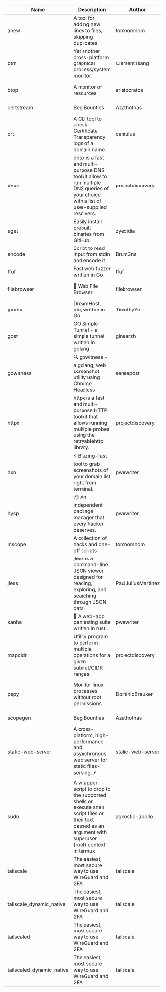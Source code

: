 | Name | Description | Author | Repository | Stars | Version | Updated | Size | SHA256SUM | B3SUM | Source | Language | License |
| ---- | ----------- | ------ | ---------- | ----- | ------- | ------- | ---- | --- | ------ | --------|-------- | ------- |
| anew | A tool for adding new lines to files, skipping duplicates | tomnomnom | [https://github.com/tomnomnom/anew](https://github.com/tomnomnom/anew) | 1098 | v0.1.1 | 2022-03-15T22:35:31Z | 1.41 MB | 60ae6904f173f0f5d2707efc74772cd4e66a21d49d09936af69309c374a438f6 | c669eacfc5ec6f07466d784fefd3802ab0ff19419521fc0a59a63586d03338a9 | https://raw.githubusercontent.com/Azathothas/Toolpacks/main/aarch64_arm64_v8a_Android/anew | Go | MIT License |
| btm | Yet another cross-platform graphical process/system monitor. | ClementTsang | [https://github.com/ClementTsang/bottom](https://github.com/ClementTsang/bottom) | 7990 | 0.9.6 | 2023-08-27T01:43:44Z | 3.07 MB | f7b156c773fbfc3b497493b4a994298713604ab364296e8fc32d83d9623402bb | b0323ba22b4fe7a0ef61cae8949379ed98bea923648c54dc9dad0ebb51bddee0 | https://raw.githubusercontent.com/Azathothas/Toolpacks/main/aarch64_arm64_v8a_Android/btm | Rust | MIT License |
| btop | A monitor of resources | aristocratos | [https://github.com/aristocratos/btop](https://github.com/aristocratos/btop) | 14102 | v1.2.13 | 2022-11-06T21:36:41Z |  |  |  |  | C++ | Apache License 2.0 |
| certstream |  Beg Bounties | Azathothas | [https://github.com/Azathothas/Arsenal](https://github.com/Azathothas/Arsenal) | 6 | null |  | 4.48 MB | 5db51c48a0df30d0c887c62a43d63457f5a69a1d878729c80dc3385020a28f95 | 17358f325824b5e8e3726706a631ba65728b000345994291258c7a05c01e4ec3 | https://raw.githubusercontent.com/Azathothas/Toolpacks/main/aarch64_arm64_v8a_Android/certstream | Shell | null |
| crt | A CLI tool to check Certificate Transparency logs of a domain name. | cemulus | [https://github.com/cemulus/crt](https://github.com/cemulus/crt) | 63 | v0.1.0 | 2022-03-08T21:41:54Z | 4.63 MB | b7c4b84868ca66b95a8bb8b0d4dac1635e272b000d352cf03bfd779928c5ff3d | d569425c0d984ed9dd4f0f4da8500aa089447e592f73038ad78824f4304aa120 | https://raw.githubusercontent.com/Azathothas/Toolpacks/main/aarch64_arm64_v8a_Android/crt | Go | Apache License 2.0 |
| dnsx | dnsx is a fast and multi-purpose DNS toolkit allow to run multiple DNS queries of your choice with a list of user-supplied resolvers. | projectdiscovery | [https://github.com/projectdiscovery/dnsx](https://github.com/projectdiscovery/dnsx) | 1793 | v1.1.6 | 2023-11-11T19:20:44Z | 24.79 MB | a4394fd1f308778558311942ecc7dfac4cd79d295c8e18fe12338bb99632e10f | b9f4c5c4c13d69fc0cb6c4b05f70dee848abae89851cc9830f8bc9a7114efca6 | https://raw.githubusercontent.com/Azathothas/Toolpacks/main/aarch64_arm64_v8a_Android/dnsx | Go | MIT License |
| eget | Easily install prebuilt binaries from GitHub. | zyedidia | [https://github.com/zyedidia/eget](https://github.com/zyedidia/eget) | 639 | v1.3.3 | 2023-02-22T05:15:46Z | 6.49 MB | 6cfa5c5072cbff897057d8b142637feedd230c5243cddacb616c7a2fbd6e67db | b942655c6c954f76210163a217748e2565dc816a5b134c25924ef1fd96860b56 | https://raw.githubusercontent.com/Azathothas/Toolpacks/main/aarch64_arm64_v8a_Android/eget | Go | MIT License |
| encode | Script to read input from stdin and encode it | Brum3ns | [https://github.com/Brum3ns/encode](https://github.com/Brum3ns/encode) | 18 | null |  | 2.49 MB | 33746ccee5b3940dcced24b6f8b2cb12220564c27fab3c761227999ed75b6863 | 9d317683e734a2da8fb90ed6de5f178890139bdb349681455101b13265b4a72d | https://raw.githubusercontent.com/Azathothas/Toolpacks/main/aarch64_arm64_v8a_Android/encode | Go | MIT License |
| ffuf | Fast web fuzzer written in Go | ffuf | [https://github.com/ffuf/ffuf](https://github.com/ffuf/ffuf) | 10545 | v2.1.0 | 2023-09-16T12:23:19Z | 8.18 MB | 8ce46bb6420a8e74e55ecf571cb49b1d6abded0c3ed90126c4ffe796ad230d8a | aa781c08392ea45ac68e82f3160bfc5d8d062706209c5386dfc88c675613b734 | https://raw.githubusercontent.com/Azathothas/Toolpacks/main/aarch64_arm64_v8a_Android/ffuf | Go | MIT License |
| filebrowser | 📂 Web File Browser | filebrowser | [https://github.com/filebrowser/filebrowser](https://github.com/filebrowser/filebrowser) | 21588 | v2.26.0 | 2023-11-02T21:58:20Z | 13.29 MB | a7d47ddc03672bb92eb2d8bb7f6e50d34c7afe1f808baba0fe56489befcf63ee | 4915dc5dbf25511a00c8f8673e532ec1b6a8321351af8bb4248fc41bc9375559 | https://raw.githubusercontent.com/Azathothas/Toolpacks/main/aarch64_arm64_v8a_Android/filebrowser | Go | Apache License 2.0 |
| godns |  DreamHost, etc, written in Go. | TimothyYe | [https://github.com/TimothyYe/godns](https://github.com/TimothyYe/godns) | 1373 | v3.0.4 | 2023-10-22T12:12:07Z | 11.80 MB | fe421b1b0f8315b72086c1c886bc2f9c4fb35664e3da56b2b6b9e05322fc27d3 | 85ff61c2fe90d1c2253082ef58d6fee203e83b1777032f1db3521a929def21ea | https://raw.githubusercontent.com/Azathothas/Toolpacks/main/aarch64_arm64_v8a_Android/godns | Go | Apache License 2.0 |
| gost | GO Simple Tunnel - a simple tunnel written in golang | ginuerzh | [https://github.com/ginuerzh/gost](https://github.com/ginuerzh/gost) | 14305 | v2.11.5 | 2023-01-20T06:46:05Z |  |  |  |  | Go | MIT License |
| gowitness | 🔍 gowitness - a golang, web screenshot utility using Chrome Headless | sensepost | [https://github.com/sensepost/gowitness](https://github.com/sensepost/gowitness) | 2449 | 2.5.1 | 2023-10-29T11:11:30Z | 25.76 MB | 9d3e6745246e6fa60750104af4088fe8239ffbcb2574d161d1cb37f7d9d2cb95 | 613c89ac214256aecf31d28d3070c52ae1fc8bfbfbf0c8de51bfd6fd58d5ce12 | https://raw.githubusercontent.com/Azathothas/Toolpacks/main/aarch64_arm64_v8a_Android/gowitness | Go | GNU General Public License v3.0 |
| httpx | httpx is a fast and multi-purpose HTTP toolkit that allows running multiple probes using the retryablehttp library. | projectdiscovery | [https://github.com/projectdiscovery/httpx](https://github.com/projectdiscovery/httpx) | 6148 | v1.3.7 | 2023-11-13T07:26:10Z | 39.73 MB | 83940622d612110f26df6743d016919a6a4b5e5a56221c117722ecb578fa39ac | 12588f77a20ca3555a43d9a65c212325c5b7d3985008bdb098d462d6928487a8 | https://raw.githubusercontent.com/Azathothas/Toolpacks/main/aarch64_arm64_v8a_Android/httpx | Go | MIT License |
| hxn | ⚡ Blazing-fast tool to grab screenshots of your domain list right from terminal. | pwnwriter | [https://github.com/pwnwriter/haylxon](https://github.com/pwnwriter/haylxon) | 345 | v0.1.9 | 2023-11-03T07:24:19Z | 6.02 MB | 2201497af6ee469d3c5e6d4483d6a66aafe5327ec404721b5c2ba9e8d4fa1a32 | fe2b50a8337d91700fddab93b9b3aa3dde0d2f6e3292c724ae19ff116f63d826 | https://raw.githubusercontent.com/Azathothas/Toolpacks/main/aarch64_arm64_v8a_Android/hxn | Rust | MIT License |
| hysp | 📦 An independent package manager that every hacker deserves. | pwnwriter | [https://github.com/pwnwriter/hysp](https://github.com/pwnwriter/hysp) | 232 | v0.1.1 | 2023-11-26T11:07:49Z | 3.11 MB | c250b266fe1c65c600a5fe8e840fe8c179b10b4904cbf473207d31e9db4cc11f | 11f465f311226875d97e295657dd0331b11bbdbacd9c4418f424c6fe125c43c9 | https://raw.githubusercontent.com/Azathothas/Toolpacks/main/aarch64_arm64_v8a_Android/hysp | Rust | MIT License |
| inscope | A collection of hacks and one-off scripts | tomnomnom | [https://github.com/tomnomnom/hacks](https://github.com/tomnomnom/hacks) | 1943 | null |  | 1.79 MB | 95401a315b97f0d61c308b05a95f3583290ea6c36b92c1626d9d72d28e5521e1 | 90928f3c694a68aea954324815954028ef95f4329a42d0e918c6c18d5d644a98 | https://raw.githubusercontent.com/Azathothas/Toolpacks/main/aarch64_arm64_v8a_Android/inscope | Go | null |
| jless | jless is a command-line JSON viewer designed for reading, exploring, and searching through JSON data. | PaulJuliusMartinez | [https://github.com/PaulJuliusMartinez/jless](https://github.com/PaulJuliusMartinez/jless) | 4266 | v0.9.0 | 2023-07-17T02:51:34Z | 1.74 MB | c18714dfda0902dd1bff7724b8e72ac0083fa24abf0b30fb65775d69c670df82 | 4b9770816f2865e3d41d826ecea6c01fde4c08e3ad409854a508714dffb6f642 | https://raw.githubusercontent.com/Azathothas/Toolpacks/main/aarch64_arm64_v8a_Android/jless | Rust | MIT License |
| kanha | 🦚 A web-app pentesting suite written in rust . | pwnwriter | [https://github.com/pwnwriter/kanha](https://github.com/pwnwriter/kanha) | 214 | v-v0.1.2 | 2023-10-17T16:42:52Z | 2.79 MB | 7e01e9e1f90f0c4e1f1c6d102dd37868eb11816b95c3cc8b506fa4943c2d4023 | e6dfcfed508886ede3f898a9e51b3a9a768af00ca4df7ca7a9a52648fc2a7181 | https://raw.githubusercontent.com/Azathothas/Toolpacks/main/aarch64_arm64_v8a_Android/kanha | Rust | MIT License |
| mapcidr | Utility program to perform multiple operations for a given subnet/CIDR ranges. | projectdiscovery | [https://github.com/projectdiscovery/mapcidr](https://github.com/projectdiscovery/mapcidr) | 857 | v1.1.16 | 2023-11-23T07:59:56Z | 22.09 MB | 273b85acc0cfeef661c899af9be070c3ced732ac671902f2cc6ee74cc1ea6983 | cb7a9b3a000ce731078b4ea6db824548fbdd0fe8e4b190f5030b50deb3c519fb | https://raw.githubusercontent.com/Azathothas/Toolpacks/main/aarch64_arm64_v8a_Android/mapcidr | Go | MIT License |
| pspy | Monitor linux processes without root permissions | DominicBreuker | [https://github.com/DominicBreuker/pspy](https://github.com/DominicBreuker/pspy) | 4242 | v1.2.1 | 2023-01-17T21:10:08Z | 3.48 MB | 9bce2e2ac6bc6f402814ce08a7575665c3fc329fb631e953ede4bdae6b21adf3 | c00f2dd2d877101c23c5bbfb4bb14a2268e1411387d9737055f4ecf8056987db | https://raw.githubusercontent.com/Azathothas/Toolpacks/main/aarch64_arm64_v8a_Android/pspy | Go | GNU General Public License v3.0 |
| scopegen |  Beg Bounties | Azathothas | [https://github.com/Azathothas/Arsenal](https://github.com/Azathothas/Arsenal) | 6 | null |  | 1.54 MB | 80e085ef49d5aad65ca6c5f6f1e3643bde56158ea2a616624b4b82d8bfe2eca8 | 5a4510624a2c3bd8738773185e50576add15b948f60c481f942acc8fb1feb25b | https://raw.githubusercontent.com/Azathothas/Toolpacks/main/aarch64_arm64_v8a_Android/scopegen | Shell | null |
| static-web-server | A cross-platform, high-performance and asynchronous web server for static files-serving. ⚡ | static-web-server | [https://github.com/static-web-server/static-web-server](https://github.com/static-web-server/static-web-server) | 918 | v2.24.1 | 2023-11-14T23:15:43Z | 6.40 MB | 0d8df2b3e8795bc8625cfd7ac342043a2898788b092029d1b7968dd4c09b9f91 | 8c0071186430e9c7c829f6311e906ed50ac9e902b605f3d8b9177cde8f646043 | https://raw.githubusercontent.com/Azathothas/Toolpacks/main/aarch64_arm64_v8a_Android/static-web-server | Rust | Apache License 2.0 |
| sudo | A wrapper script to drop to the supported shells or execute shell script files or their text passed as an argument with superuser (root) context in termux | agnostic-apollo | [https://github.com/agnostic-apollo/sudo](https://github.com/agnostic-apollo/sudo) | 60 | v0.2.0 | 2021-04-10T21:03:11Z | 0.24 MB | 9e56787b3ca489a9eb9e3a64f54944aa92c728d18576972ef7ef6bb10ca6462c | 261a7ec6cf5ed2fbc82f8128f2583eda7faeb8939b9e08143046f0b046e504ae | https://raw.githubusercontent.com/Azathothas/Toolpacks/main/aarch64_arm64_v8a_Android/sudo | Shell | MIT License |
| tailscale | The easiest, most secure way to use WireGuard and 2FA. | tailscale | [https://github.com/tailscale/tailscale](https://github.com/tailscale/tailscale) | 14441 | v1.54.1 | 2023-11-30T18:44:21Z | 10.48 MB | 805d77421f4de5d4dd4c763754557e0d05f82bb0685a3395b4f61e2d80fcbaff | 916f0eb999d9c06d9f7460b501c1c8534e9baf1868a282fb34b22612219fd74c | https://raw.githubusercontent.com/Azathothas/Toolpacks/main/aarch64_arm64_v8a_Android/tailscale | Go | BSD 3-Clause New or Revised License |
| tailscale_dynamic_native | The easiest, most secure way to use WireGuard and 2FA. | tailscale | [https://github.com/tailscale/tailscale](https://github.com/tailscale/tailscale) | 14441 | v1.54.1 | 2023-11-30T18:44:21Z | 10.78 MB | c20944bcf45b7d4549ed3cd215e85e11b4426812d5bfb78eff9338fe5048ba13 | 87ccb8193640694a11593fb890a942921bca81328fade4fb712d04be1ad6c093 | https://raw.githubusercontent.com/Azathothas/Toolpacks/main/aarch64_arm64_v8a_Android/tailscale_dynamic_native | Go | BSD 3-Clause New or Revised License |
| tailscaled | The easiest, most secure way to use WireGuard and 2FA. | tailscale | [https://github.com/tailscale/tailscale](https://github.com/tailscale/tailscale) | 14441 | v1.54.1 | 2023-11-30T18:44:21Z | 19.47 MB | 6b908efd3b0d4465edf50706bccbd36091333f8ec166a68bea6f605059de9b99 | fcd798d10ef194e71bdae2997a310f2ab09fcfecf78047d6071f5905c7e94420 | https://raw.githubusercontent.com/Azathothas/Toolpacks/main/aarch64_arm64_v8a_Android/tailscaled | Go | BSD 3-Clause New or Revised License |
| tailscaled_dynamic_native | The easiest, most secure way to use WireGuard and 2FA. | tailscale | [https://github.com/tailscale/tailscale](https://github.com/tailscale/tailscale) | 14441 | v1.54.1 | 2023-11-30T18:44:21Z | 20.48 MB | cd951f4177b54947a58f362ba11d93e0e4a33eeb474307e6c6cccd52ec064646 | 35ff2b454a82a135fdf2495d8bf3bb02d8660e33e9e2f329b5c3a3d18210a955 | https://raw.githubusercontent.com/Azathothas/Toolpacks/main/aarch64_arm64_v8a_Android/tailscaled_dynamic_native | Go | BSD 3-Clause New or Revised License |
